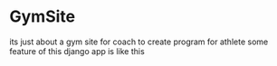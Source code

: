 # GymSite
its just about a gym site for coach to create program for athlete
some feature of this django app is like this 
